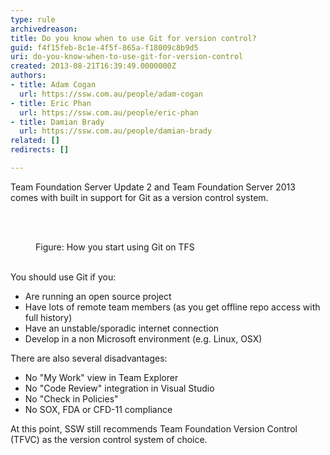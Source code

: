 ```yaml
---
type: rule
archivedreason: 
title: Do you know when to use Git for version control?
guid: f4f15feb-8c1e-4f5f-865a-f18009c8b9d5
uri: do-you-know-when-to-use-git-for-version-control
created: 2013-08-21T16:39:49.0000000Z
authors:
- title: Adam Cogan
  url: https://ssw.com.au/people/adam-cogan
- title: Eric Phan
  url: https://ssw.com.au/people/eric-phan
- title: Damian Brady
  url: https://ssw.com.au/people/damian-brady
related: []
redirects: []

---
```



<p>​Team Foundation Server Update 2 and Team Foundation Server 2013 comes with built in support for Git as a version control system.​</p>
<br><excerpt class='endintro'></excerpt><br>
<dl class="image"><dt><img src="/PublishingImages/git-screen.jpg" alt="" /></dt><dd>Figure&#58; How you start using Git on TFS</dd>​
</dl><p>You should use Git if you&#58;</p><ul><li>Are running an open source project</li><li>Have lots of remote team members (as you get offline repo access with full history)</li><li>Have an unstable/sporadic internet connection</li><li>Develop in a non Microsoft environment (e.g. Linux, OSX)</li></ul><p>There are also several disadvantages&#58;</p><ul><li>No &quot;My Work&quot; view in Team Explorer</li><li>No &quot;Code Review&quot; integration in Visual Studio</li><li>No &quot;Check in Policies&quot;</li><li>No SOX, FDA or CFD-11 compliance</li></ul><p>At this point, SSW still recommends Team Foundation Version Control (TFVC)&#160;as the version control system of choice.​</p>



